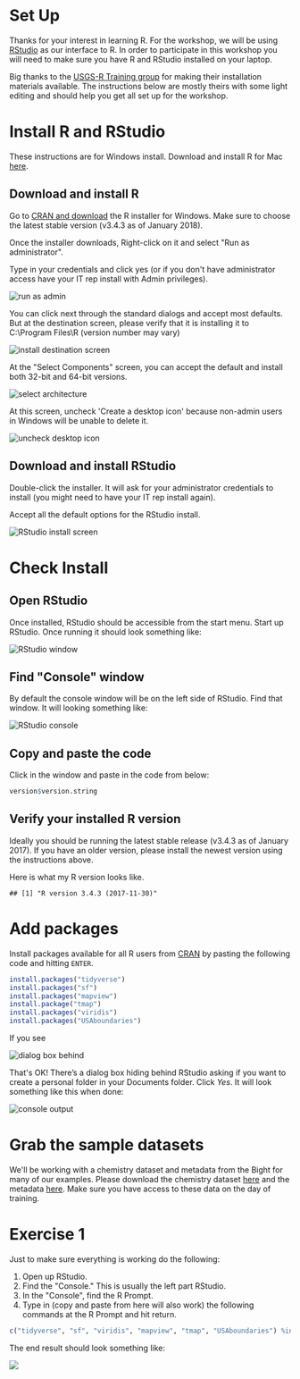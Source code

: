 # Set Up

Thanks for your interest in learning R.  For the workshop, we will be using [RStudio](https://www.rstudio.com/) as our interface to R.  In order to participate in this workshop you will need to make sure you have R and RStudio installed on your laptop.

Big thanks to the [USGS-R Training group](https://owi.usgs.gov/R/training.html) for making their installation materials available.  The instructions below are mostly theirs with some light editing and should help you get all set up for the workshop.

# Install R and RStudio
These instructions are for Windows install. Download and install R for Mac [here](https://cran.r-project.org/bin/macosx/). 

## Download and install R
Go to [CRAN and download](https://cran.rstudio.com/bin/windows/base/) the R installer for Windows. Make sure to choose the latest stable version (v3.4.3 as of January 2018).

Once the installer downloads, Right-click on it and select "Run as administrator". 

Type in your credentials and click yes (or if you don't have administrator access have your IT rep install with Admin privileges).

![](figure/install_open_as_admin.png#inline-img "run as admin")

You can click next through the standard dialogs and accept most defaults. But at the destination
screen, please verify that it is installing it to C:\Program Files\R (version number may vary)

![](figure/install_destination.png#inline-img "install destination screen")

At the "Select Components" screen, you can accept the default and install both 32-bit and 64-bit versions.

![](figure/install_arch_window.png#inline-img "select architecture")

At this screen, uncheck 'Create a desktop icon' because non-admin users in Windows will be unable to delete it.

![](figure/install_tasks.png#inline-img "uncheck desktop icon")


## Download and install RStudio
[](https://www.rstudio.com/products/rstudio/download/)

Double-click the installer. It will ask for your administrator credentials to install (you might need to have your IT rep install again). 

Accept all the default options for the RStudio install.

![](figure/install_rstudio.png#inline-img "RStudio install screen")

# Check Install

## Open RStudio
Once installed, RStudio should be accessible from the start menu.  Start up RStudio.  Once running it should look something like:

![](figure/rstudio.png#inline-img "RStudio window")

## Find "Console" window
By default the console window will be on the left side of RStudio.  Find that window.  It will looking something like:  

![](figure/rstudio_console.png#inline-img "RStudio console")

## Copy and paste the code
Click in the window and paste in the code from below:


```r
version$version.string
```

## Verify your installed R version
Ideally you should be running the latest stable release (v3.4.3 as of January 2017). If you have an older version, please install the newest version using the instructions above.

Here is what my R version looks like.

```
## [1] "R version 3.4.3 (2017-11-30)"
```

# Add packages

Install packages available for all R users from [CRAN](https://cran.r-project.org/) by pasting the following code and hitting `ENTER`.


```r
install.packages("tidyverse")
install.packages("sf")
install.packages("mapview")
install.package("tmap")
install.packages("viridis")
install.packages("USAboundaries")
```

If you see 

![](figure/personal_library_dialog.png#inline-img "dialog box behind")

That's OK! There’s a dialog box hiding behind RStudio asking if you want to create a personal folder in your Documents folder.  Click *Yes*. It will look something like this when done:

![](figure/general_pkg_output.png#inline-img "console output")

# Grab the sample datasets

We'll be working with a chemistry dataset and metadata from the Bight for many of our examples. Please download the chemistry dataset [here](http://bit.ly/2Gpgzil) and the metadata [here](http://bit.ly/2sCBtbV).  Make sure you have access to these data on the day of training.

# Exercise 1
Just to make sure everything is working do the following:

1. Open up RStudio.
2. Find the "Console."  This is usually the left part RStudio.
3. In the "Console", find the R Prompt.
4. Type in (copy and paste from here will also work) the following commands at the R Prompt and hit return.  


```r
c("tidyverse", "sf", "viridis", "mapview", "tmap", "USAboundaries") %in% installed.packages()
```

The end result should look something like:

![](figure/install_success.jpg)


